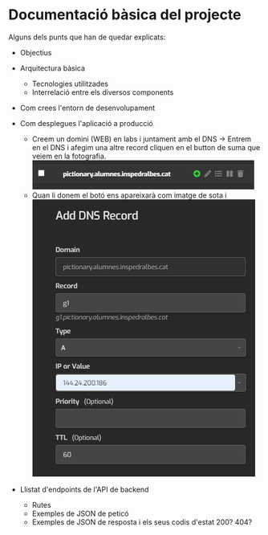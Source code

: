 # Documentació bàsica del projecte
Alguns dels punts que han de quedar explicats:
 * Objectius
 * Arquitectura bàsica
   * Tecnologies utilitzades
   * Interrelació entre els diversos components
 * Com crees l'entorn de desenvolupament
 * Com desplegues l'aplicació a producció
    - Creem un domini (WEB) en labs i juntament amb el DNS -> Entrem en el DNS i afegim una altre record cliquen en el button de suma que veiem en la fotografia.
      <img src="./img/image1.png" alt="">
    - Quan li donem el botó ens apareixarà com imatge de sota i 
      <img src="./img/image2.png" alt="">
  

 * Llistat d'endpoints de l'API de backend
    * Rutes
   * Exemples de JSON de peticó
   * Exemples de JSON de resposta i els seus codis d'estat 200? 404?
